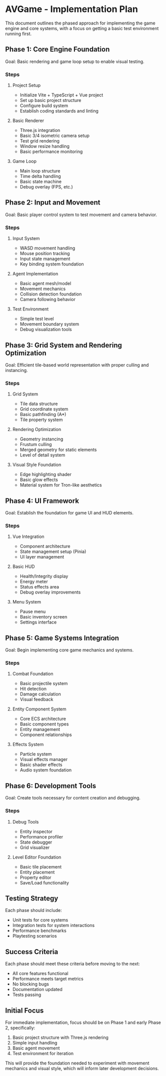 # AVGame - Implementation Plan

This document outlines the phased approach for implementing the game engine and core systems, with a focus on getting a basic test environment running first.

## Phase 1: Core Engine Foundation
Goal: Basic rendering and game loop setup to enable visual testing.

### Steps
1. Project Setup
   - Initialize Vite + TypeScript + Vue project
   - Set up basic project structure
   - Configure build system
   - Establish coding standards and linting

2. Basic Renderer
   - Three.js integration
   - Basic 3/4 isometric camera setup
   - Test grid rendering
   - Window resize handling
   - Basic performance monitoring

3. Game Loop
   - Main loop structure
   - Time delta handling
   - Basic state machine
   - Debug overlay (FPS, etc.)

## Phase 2: Input and Movement
Goal: Basic player control system to test movement and camera behavior.

### Steps
1. Input System
   - WASD movement handling
   - Mouse position tracking
   - Input state management
   - Key binding system foundation

2. Agent Implementation
   - Basic agent mesh/model
   - Movement mechanics
   - Collision detection foundation
   - Camera following behavior

3. Test Environment
   - Simple test level
   - Movement boundary system
   - Debug visualization tools

## Phase 3: Grid System and Rendering Optimization
Goal: Efficient tile-based world representation with proper culling and instancing.

### Steps
1. Grid System
   - Tile data structure
   - Grid coordinate system
   - Basic pathfinding (A*)
   - Tile property system

2. Rendering Optimization
   - Geometry instancing
   - Frustum culling
   - Merged geometry for static elements
   - Level of detail system

3. Visual Style Foundation
   - Edge highlighting shader
   - Basic glow effects
   - Material system for Tron-like aesthetics

## Phase 4: UI Framework
Goal: Establish the foundation for game UI and HUD elements.

### Steps
1. Vue Integration
   - Component architecture
   - State management setup (Pinia)
   - UI layer management

2. Basic HUD
   - Health/Integrity display
   - Energy meter
   - Status effects area
   - Debug overlay improvements

3. Menu System
   - Pause menu
   - Basic inventory screen
   - Settings interface

## Phase 5: Game Systems Integration
Goal: Begin implementing core game mechanics and systems.

### Steps
1. Combat Foundation
   - Basic projectile system
   - Hit detection
   - Damage calculation
   - Visual feedback

2. Entity Component System
   - Core ECS architecture
   - Basic component types
   - Entity management
   - Component relationships

3. Effects System
   - Particle system
   - Visual effects manager
   - Basic shader effects
   - Audio system foundation

## Phase 6: Development Tools
Goal: Create tools necessary for content creation and debugging.

### Steps
1. Debug Tools
   - Entity inspector
   - Performance profiler
   - State debugger
   - Grid visualizer

2. Level Editor Foundation
   - Basic tile placement
   - Entity placement
   - Property editor
   - Save/Load functionality

## Testing Strategy
Each phase should include:
- Unit tests for core systems
- Integration tests for system interactions
- Performance benchmarks
- Playtesting scenarios

## Success Criteria
Each phase should meet these criteria before moving to the next:
- All core features functional
- Performance meets target metrics
- No blocking bugs
- Documentation updated
- Tests passing

## Initial Focus
For immediate implementation, focus should be on Phase 1 and early Phase 2, specifically:
1. Basic project structure with Three.js rendering
2. Simple input handling
3. Basic agent movement
4. Test environment for iteration

This will provide the foundation needed to experiment with movement mechanics and visual style, which will inform later development decisions.